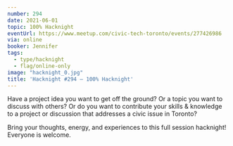 ```yaml
---
number: 294
date: 2021-06-01
topic: 100% Hacknight
eventUrl: https://www.meetup.com/civic-tech-toronto/events/277426986
via: online
booker: Jennifer
tags:
  - type/hacknight
  - flag/online-only
image: "hacknight_0.jpg"
title: 'Hacknight #294 – 100% Hacknight'
---
```


Have a project idea you want to get off the ground? Or a topic you want to discuss with others? Or do you want to contribute your skills & knowledge to a project or discussion that addresses a civic issue in Toronto?

Bring your thoughts, energy, and experiences to this full session hacknight! Everyone is welcome.
